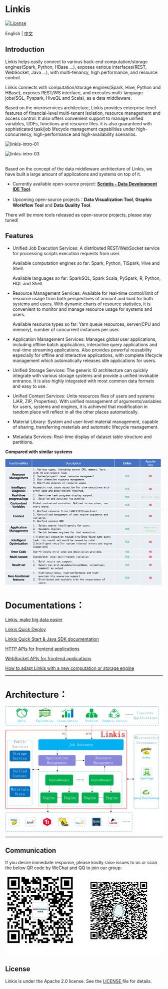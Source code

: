 Linkis
============

[![License](https://img.shields.io/badge/license-Apache%202-4EB1BA.svg)](https://www.apache.org/licenses/LICENSE-2.0.html)

English | [中文](docs/zh_CN/README.md)

## Introduction

Linkis helps easily connect to various back-end computation/storage engines(Spark, Python, HBase ...), exposes various interfaces(REST, WebSocket, Java ...), with multi-tenancy, high performance, and resource control.

Linkis connects with computation/storage engines(Spark, Hive, Python and HBase), exposes REST/WS interface, and executes multi-language jobs(SQL, Pyspark, HiveQL and Scala), as a data middleware.

Based on the microservices architecture, Linkis provides enterprise-level features of financial-level multi-tenant isolation, resource management and access control. It also offers convenient support to manage unified variables, UDFs, functions and resource files. it is also guaranteed with sophisticated task/job lifecycle management capabilities under high-concurrency, high-performance and high-availability scenarios.


![linkis-intro-01](https://github.com/WeBankFinTech/Linkis/blob/master/images/linkis-intro-01.png?raw=true)

![linkis-intro-03](https://github.com/WeBankFinTech/Linkis/blob/master/images/linkis-intro-03.png?raw=true)
<br>
<br>

Based on the concept of the data middleware architecture of Linkis, we have built a large amount of applications and systems on top of it.

 - Currently available open-source project: [**Scriptis - Data Development IDE Tool**](https://github.com/WeBankFinTech/Scriptis).

 - Upcoming open-source projects：**Data Visualization Tool**, **Graphic Workflow Tool** and **Data Quality Tool**.
 
 There will be more tools released as open-source projects, please stay tuned!

## Features

- Unified Job Execution Services: A distributed REST/WebSocket service for processing scripts execution requests from user.

  Available computation engines so far: Spark, Python, TiSpark, Hive and Shell.

  Available languages so far: SparkSQL, Spark Scala, PySpark, R, Python, HQL and Shell.

- Resource Management Services: Available for real-time control/limit of resource usage from both perspectives of amount and load for both systems and users. With dynamic charts of resource statistics, it is convenient to monitor and manage resource usage for systems and users.
  
	Available resource types so far: Yarn queue resources, server(CPU and memory), number of concurrent instances per user.


- Application Management Services: Manages global user applications, including offline batch applications, interactive query applications and real-time streaming applications. Also provides powerful reusability especially for offline and interactive applications, with complete lifecycle management which automatically releases idle applications for users.

- Unified Storage Services: The generic IO architecture can quickly integrate with various storage systems and provide a unified invokable entrance. It is also highly integrated with most common data formats and easy to use.

- Unified Context Services: Unite resources files of users and systems (JAR, ZIP, Properties). With unified management of arguments/variables for users, systems and engines, it is achieved that modification in random place will reflect in all the other places automatically.



- Material Library: System and user-level material management, capable of sharing, transferring materials and automatic lifecycle management. 

- Metadata Services: Real-time display of dataset table structure and partitions.

 **Compared with similar systems**

![introduction01](docs/en_US/images/introduction/introduction01.png)

# Documentations：

[Linkis, make big data easier](docs/en_US/ch3/Linkis_Introduction.md)

[Linkis Quick Deploy](docs/en_US/ch1/deploy.md)

[Linkis Quick Start & Java SDK documentation](docs/en_US/ch3/Linkis_Java_SDK_doc.md)

[HTTP APIs for frontend applications](docs/en_US/ch3/Linkis_HTTP_API_Doc.md)

[WebSocket APIs for frontend applications](docs/en_US/ch3/Linkis_WebSocket_API_Doc.md)

[How to adapt Linkis with a new computation or storage engine](docs/en_US/ch3/How_to_adapt_Linkis_with_a_new_computation_or_storage_engine.md)

----

# Architecture：

![introduction02](./docs/en_US/images/introduction/introduction02.png)

----

## Communication
If you desire immediate response, please kindly raise issues to us or scan the below QR code by WeChat and QQ to join our group:
<br>
![introduction05](docs/en_US/images/introduction/introduction05.png)

## License

Linkis is under the Apache 2.0 license. See the [LICENSE ](http://www.apache.org/licenses/LICENSE-2.0)file for details.

